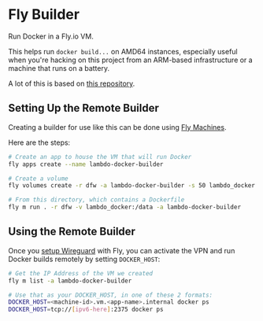 # Fly Builder

Run Docker in a Fly.io VM. 

This helps run `docker build...` on AMD64 instances, especially useful when you're hacking on this project from an ARM-based infrastructure or a machine that runs on a battery.

A lot of this is based on [this repository](https://github.com/fly-apps/docker-daemon).

## Setting Up the Remote Builder

Creating a builder for use like this can be done using [Fly Machines](https://fly.io/docs/machines/).

Here are the steps:

```bash
# Create an app to house the VM that will run Docker
fly apps create --name lambdo-docker-builder

# Create a volume
fly volumes create -r dfw -a lambdo-docker-builder -s 50 lambdo_docker

# From this directory, which contains a Dockerfile
fly m run . -r dfw -v lambdo_docker:/data -a lambdo-docker-builder
```

## Using the Remote Builder

Once you [setup Wireguard](https://fly.io/docs/reference/private-networking/#private-network-vpn) with Fly, you can activate the VPN and run Docker builds remotely by setting `DOCKER_HOST`:

```bash
# Get the IP Address of the VM we created
fly m list -a lambdo-docker-builder

# Use that as your DOCKER_HOST, in one of these 2 formats:
DOCKER_HOST=<machine-id>.vm.<app-name>.internal docker ps
DOCKER_HOST=tcp://[ipv6-here]:2375 docker ps
```
